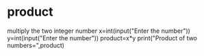 # product
multiply the two integer number
x=int(input("Enter the number"))
y=int(input("Enter the number"))
product=x*y
print("Product of two numbers=",product)
